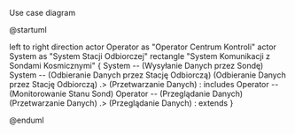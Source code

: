 Use case diagram

@startuml

left to right direction
actor Operator as "Operator Centrum Kontroli"
actor System as "System Stacji Odbiorczej"
rectangle "System Komunikacji z Sondami Kosmicznymi" {
  System -- (Wysyłanie Danych przez Sondę)
  System -- (Odbieranie Danych przez Stację Odbiorczą)
  (Odbieranie Danych przez Stację Odbiorczą) .> (Przetwarzanie Danych) : includes
  Operator -- (Monitorowanie Stanu Sond)
  Operator -- (Przeglądanie Danych)
  (Przetwarzanie Danych) .> (Przeglądanie Danych) : extends
}

@enduml